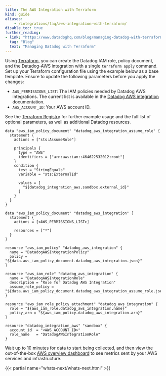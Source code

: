 ```yaml
---
title: The AWS Integration with Terraform
kind: guide
aliases:
    - /integrations/faq/aws-integration-with-terraform/
disable_toc: true
further_reading:
- link: "https://www.datadoghq.com/blog/managing-datadog-with-terraform/"
  tag: "Blog"
  text: "Managing Datadog with Terraform"
---
```


Using [Terraform][1], you can create the Datadog IAM role, policy document, and the Datadog-AWS integration with a single `terraform apply` command. Set up your Terraform configuration file using the example below as a base template. Ensure to update the following parameters before you apply the changes:

* `AWS_PERMISSIONS_LIST`: The IAM policies needed by Datadog AWS integrations. The current list is available in the [Datadog AWS integration][2] documentation.
* `AWS_ACCOUNT_ID`: Your AWS account ID.

See the [Terraform Registry][3] for further example usage and the full list of optional parameters, as well as additional Datadog resources. 

```hcl
data "aws_iam_policy_document" "datadog_aws_integration_assume_role" {
  statement {
    actions = ["sts:AssumeRole"]

    principals {
      type = "AWS"
      identifiers = ["arn:aws:iam::464622532012:root"]
    }
    condition {
      test = "StringEquals"
      variable = "sts:ExternalId"

      values = [
        "${datadog_integration_aws.sandbox.external_id}"
      ]
    }
  }
}

data "aws_iam_policy_document" "datadog_aws_integration" {
  statement {
    actions = [<AWS_PERMISSIONS_LIST>]

    resources = ["*"]
  }
}

resource "aws_iam_policy" "datadog_aws_integration" {
  name = "DatadogAWSIntegrationPolicy"
  policy = "${data.aws_iam_policy_document.datadog_aws_integration.json}"
}

resource "aws_iam_role" "datadog_aws_integration" {
  name = "DatadogAWSIntegrationRole"
  description = "Role for Datadog AWS Integration"
  assume_role_policy = "${data.aws_iam_policy_document.datadog_aws_integration_assume_role.json}"
}

resource "aws_iam_role_policy_attachment" "datadog_aws_integration" {
  role = "${aws_iam_role.datadog_aws_integration.name}"
  policy_arn = "${aws_iam_policy.datadog_aws_integration.arn}"
}

resource "datadog_integration_aws" "sandbox" {
  account_id  = "<AWS_ACCOUNT_ID>"
  role_name   = "DatadogAWSIntegrationRole"
}
```
Wait up to 10 minutes for data to start being collected, and then view the out-of-the-box [AWS overview dashboard][4] to see metrics sent by your AWS services and infrastructure.

{{< partial name="whats-next/whats-next.html" >}}

[1]: https://www.terraform.io
[2]: /integrations/amazon_web_services/?tab=manual#aws-iam-permissions
[3]: https://registry.terraform.io/providers/DataDog/datadog/latest/docs/resources/integration_aws
[4]: https://app.datadoghq.com/screen/integration/7/aws-overview
